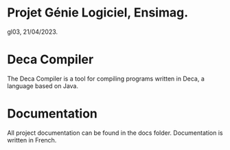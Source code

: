# Projet Génie Logiciel, Ensimag.
gl03, 21/04/2023.

# Deca Compiler

The Deca Compiler is a tool for compiling programs written in Deca, a language based on Java.

# Documentation

All project documentation can be found in the docs folder. Documentation is written in French.
